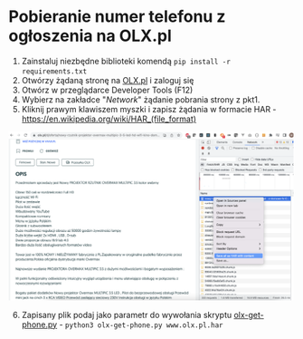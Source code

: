 # Pobieranie numer telefonu z ogłoszenia na OLX.pl 

1. Zainstaluj niezbędne biblioteki komendą ``pip install -r requirements.txt``
2. Otwórzy żądaną stronę na <a href='https://olx.pl/' target=_blank>OLX.pl</a> i zaloguj się
3. Otwórz w przeglądarce Developer Tools (F12)
4. Wybierz na zakładce "*Network*" żądanie pobrania strony z pkt1.
5. Kliknij prawym klawiszem myszki i zapisz żądania w formacie HAR - https://en.wikipedia.org/wiki/HAR_(file_format)

<img src='screenshot.png' width=800 border=0 />

6. Zapisany plik podaj jako parametr do wywołania skryptu <a href='olx-get-phone.py'>olx-get-phone.py</a> - ``python3 olx-get-phone.py www.olx.pl.har``
